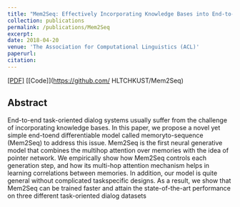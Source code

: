 ```yaml
---
title: "Mem2Seq: Effectively Incorporating Knowledge Bases into End-to-End Task-Oriented Dialog Systems"
collection: publications
permalink: /publications/Mem2Seq
excerpt: 
date: 2018-04-20
venue: 'The Association for Computational Linguistics (ACL)'
paperurl: 
citation: 
---
```

[[PDF]](https://arxiv.org/pdf/1804.08217.pdf) [[Code]](https://github.com/
HLTCHKUST/Mem2Seq)

## Abstract
End-to-end task-oriented dialog systems usually suffer from the challenge of incorporating knowledge bases. In this paper, we propose a novel yet simple end-toend differentiable model called memoryto-sequence (Mem2Seq) to address this issue. Mem2Seq is the first neural generative model that combines the multihop attention over memories with the idea of pointer network. We empirically show how Mem2Seq controls each generation step, and how its multi-hop attention mechanism helps in learning correlations between memories. In addition, our model is quite general without complicated taskspecific designs. As a result, we show that Mem2Seq can be trained faster and attain the state-of-the-art performance on three different task-oriented dialog datasets